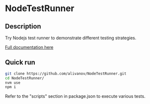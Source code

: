 # NodeTestRunner

## Description

Try Nodejs test runner to demonstrate different testing strategies.

[Full documentation here](https://nodejs.org/api/test.html)

## Quick run

```bash
git clone https://github.com/alivanov/NodeTestRunner.git
cd NodeTestRunner/
nvm use
npm i
```

Refer to the "scripts" section in package.json to execute various tests.